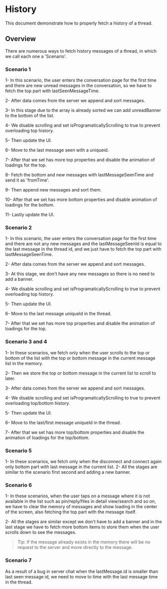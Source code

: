# History

This document demonstrate how to properly fetch a history of a thread.

## Overview

There are numerous ways to fetch history messages of a thread, in which we call each one a 'Scenario'.

### Scenario 1
1- In this scenario, the user enters the conversation page for the first time and there are new unread messages in the conversation, so we have to fetch the top part with lastSeenMessageTime.

2- After data comes from the server we append and sort messages.

3- In this stage due to the array is already sorted we can add unreadBanner to the bottom of the list.

4- We disable scrolling and set isProgramaticallyScrolling to true to prevent overloading top history.

5- Then update the UI.

6- Move to the last message seen with a uniqueid.

7-  After that we set has more top properties and disable the animation of loadings for the top.

8- Fetch the bottom and new messages with lastMessageSeenTime and send it as 'fromTime'. 

9- Then append new messages and sort them.

10- After that we set has more bottom properties and disable animation of loadings for the bottom.

11- Lastly update the UI.

### Scenario 2
1- In this scenario, the user enters the conversation page for the first time and there are not any new messages and the lastMessageSeenId is equal to the last message in the thread id, and we just have to fetch the top part with lastMessageSeenTime.

2- After data comes from the server we append and sort messages.

3- At this stage, we don't have any new messages so there is no need to add a banner.

4- We disable scrolling and set isProgramaticallyScrolling to true to prevent overloading top history.

5- Then update the UI.

6- Move to the last message uniqueId in the thread.

7- After that we set has more top properties and disable the animation of loadings for the top.

### Scenario 3 and 4
1- In these scenarios, we fetch only when the user scrolls to the top or bottom of the list with the top or bottom message in the current message list in the memory.

2- Then we store the top or bottom message in the current list to scroll to later.

3- After data comes from the server we append and sort messages.

4- We disable scrolling and set isProgramaticallyScrolling to true to prevent overloading top/bottom history.

5- Then update the UI.

6- Move to the last/first message uniqueId in the thread.

7- After that we set has more top/bottom properties and disable the animation of loadings for the top/bottom.

### Scenario 5
1- In these scenarios, we fetch only when the disconnect and connect again only bottom part with last message in the current list.
2- All the stages are similar to the scenario first second and adding a new banner.

### Scenario 6
1- In these scenarios, when the user taps on a message where it is not available in the list such as pin/reply/files in detail view/search and so on, we have to clear the memory of messages and show loading in the center of the screen, also fetching the top part with the message itself.

2- All the stages are similar except we don't have to add a banner and in the last stage we have to fetch more bottom items to store them when the user scrolls down to see the messages.

>Tip: If the message already exists in the memory there will be no request to the server and move directly to the message.

### Scenario 7
As a result of a bug in server chat when the lastMessage.id is smaller than last seen message id, we need to move to time with the last message time in the thread.
